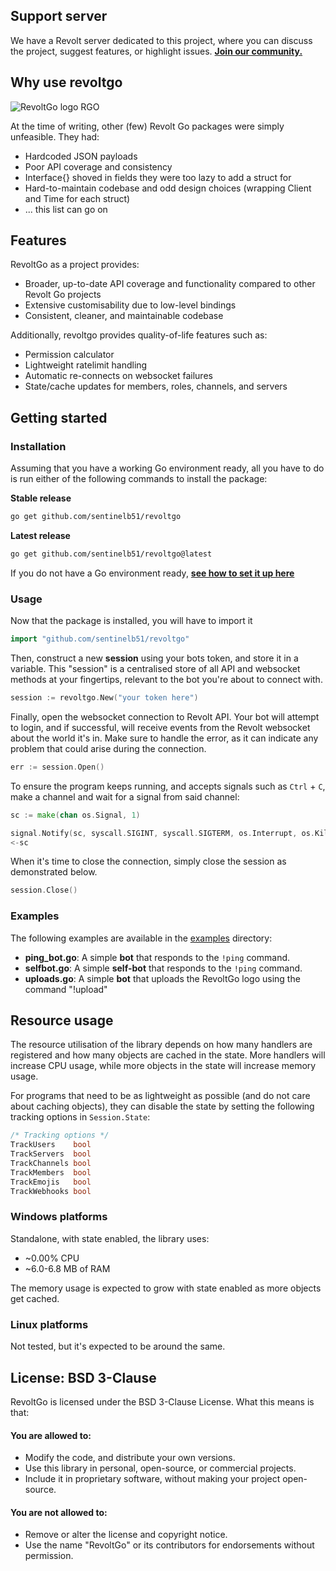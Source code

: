
## Support server

We have a Revolt server dedicated to this project, where you can discuss the project, 
suggest features, or highlight issues.
[**Join our community.**](https://rvlt.gg/R55WJBjx)

## Why use revoltgo
![RevoltGo logo RGO](https://github.com/sentinelb51/revoltgo/blob/main/logo.png)

At the time of writing, other (few) Revolt Go packages were simply unfeasible. They had:

- Hardcoded JSON payloads
- Poor API coverage and consistency
- Interface{} shoved in fields they were too lazy to add a struct for
- Hard-to-maintain codebase and odd design choices (wrapping Client and Time for each struct)
- ... this list can go on

## Features

RevoltGo as a project provides:

- Broader, up-to-date API coverage and functionality compared to other Revolt Go projects
- Extensive customisability due to low-level bindings
- Consistent, cleaner, and maintainable codebase

Additionally, revoltgo provides quality-of-life features such as:

- Permission calculator
- Lightweight ratelimit handling
- Automatic re-connects on websocket failures
- State/cache updates for members, roles, channels, and servers

## Getting started

### Installation

Assuming that you have a working Go environment ready, all you have to do is run 
either of the following commands to install the package:

**Stable release**
```bash
go get github.com/sentinelb51/revoltgo
```

**Latest release**
```bash
go get github.com/sentinelb51/revoltgo@latest
```

If you do not have a Go environment ready, **[see how to set it up here](https://go.dev/doc/install)**

### Usage
Now that the package is installed, you will have to import it
```go
import "github.com/sentinelb51/revoltgo"
```

Then, construct a new **session** using your bots token, and store it in a variable.
This "session" is a centralised store of all API and websocket methods at your fingertips, relevant to the bot you're about to connect with.
```go
session := revoltgo.New("your token here")
```

Finally, open the websocket connection to Revolt API. Your bot will attempt to login, and if successful, will receive events from the Revolt websocket about the world it's in.
Make sure to handle the error, as it can indicate any problem that could arise during the connection.
```go
err := session.Open()
```

To ensure the program keeps running, and accepts signals such as `Ctrl` + `C`, make a channel and wait for a signal from said channel:
```go
sc := make(chan os.Signal, 1)

signal.Notify(sc, syscall.SIGINT, syscall.SIGTERM, os.Interrupt, os.Kill)
<-sc
```

When it's time to close the connection, simply close the session as demonstrated below.
```go
session.Close()
```


### Examples
The following examples are available in the [examples](https://github.com/sentinelb51/revoltgo/tree/main/examples) directory:
- **ping_bot.go**: A simple **bot** that responds to the `!ping` command.
- **selfbot.go**: A simple **self-bot** that responds to the `!ping` command.
- **uploads.go**: A simple **bot** that uploads the RevoltGo logo using the command "!upload"

## Resource usage
The resource utilisation of the library depends on how many handlers are registered 
and how many objects are cached in the state. More handlers will increase CPU usage, while 
more objects in the state will increase memory usage.

For programs that need to be as lightweight as possible (and do not care about caching objects), 
they can disable the state by setting the following tracking options in `Session.State`: 
```go
/* Tracking options */
TrackUsers    bool
TrackServers  bool
TrackChannels bool
TrackMembers  bool
TrackEmojis   bool
TrackWebhooks bool
```

### Windows platforms
Standalone, with state enabled, the library uses:
- ~0.00% CPU
- ~6.0-6.8 MB of RAM

The memory usage is expected to grow with state enabled as more objects get cached.
### Linux platforms
Not tested, but it's expected to be around the same.

## License: BSD 3-Clause
RevoltGo is licensed under the BSD 3-Clause License. What this means is that:

#### You are allowed to:
+ Modify the code, and distribute your own versions.
+ Use this library in personal, open-source, or commercial projects.
+ Include it in proprietary software, without making your project open-source.

#### You are not allowed to:
- Remove or alter the license and copyright notice.
- Use the name "RevoltGo" or its contributors for endorsements without permission.
